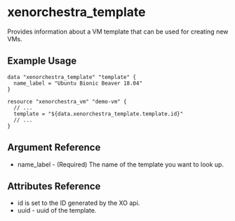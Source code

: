 # xenorchestra_template

Provides information about a VM template that can be used for creating new VMs.

## Example Usage

```hcl
data "xenorchestra_template" "template" {
  name_label = "Ubuntu Bionic Beaver 18.04"
}

resource "xenorchestra_vm" "demo-vm" {
  // ...
  template = "${data.xenorchestra_template.template.id}"
  // ...
}
```

## Argument Reference
* name_label - (Required) The name of the template you want to look up.

## Attributes Reference
* id is set to the ID generated by the XO api.
* uuid - uuid of the template.
